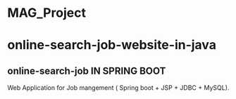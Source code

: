 # MAG_Project
# online-search-job-website-in-java
## online-search-job IN SPRING BOOT
Web Application for Job mangement ( Spring boot + JSP + JDBC + MySQL).
